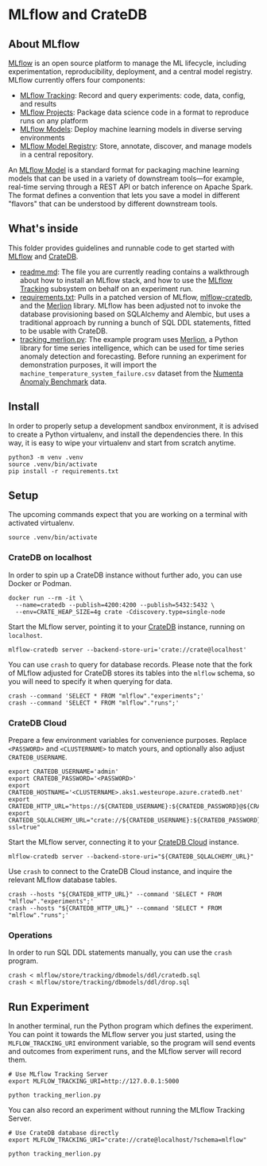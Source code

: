 # MLflow and CrateDB


## About MLflow

[MLflow] is an open source platform to manage the ML lifecycle, including
experimentation, reproducibility, deployment, and a central model registry.
MLflow currently offers four components:

- [MLflow Tracking]\: Record and query experiments: code, data, config, and results
- [MLflow Projects]\: Package data science code in a format to reproduce runs on any platform
- [MLflow Models]\: Deploy machine learning models in diverse serving environments
- [MLflow Model Registry]\: Store, annotate, discover, and manage models in a central repository.

An [MLflow Model][MLflow Models] is a standard format for packaging machine
learning models that can be used in a variety of downstream tools—for example,
real-time serving through a REST API or batch inference on Apache Spark. The
format defines a convention that lets you save a model in different "flavors"
that can be understood by different downstream tools.


## What's inside

This folder provides guidelines and runnable code to get started with [MLflow]
and [CrateDB].

- [readme.md](readme.md): The file you are currently reading contains a walkthrough
  about how to install an MLflow stack, and how to use the [MLflow Tracking]
  subsystem on behalf on an experiment run.
- [requirements.txt](requirements.txt): Pulls in a patched version of MLflow,
  [mlflow-cratedb], and the [Merlion] library. MLflow has been adjusted not to
  invoke the database provisioning based on SQLAlchemy and Alembic, but uses a
  traditional approach by running a bunch of SQL DDL statements, fitted to be
  usable with CrateDB.
- [tracking_merlion.py](tracking_merlion.py): The example program uses [Merlion],
  a Python library for time series intelligence, which can be used for time series
  anomaly detection and forecasting. Before running an experiment for demonstration
  purposes, it will import the `machine_temperature_system_failure.csv` dataset
  from the [Numenta Anomaly Benchmark] data.


## Install

In order to properly setup a development sandbox environment, it is advised
to create a Python virtualenv, and install the dependencies there. In this
way, it is easy to wipe your virtualenv and start from scratch anytime.

```shell
python3 -m venv .venv
source .venv/bin/activate
pip install -r requirements.txt
```


## Setup

The upcoming commands expect that you are working on a terminal with
activated virtualenv.
```shell
source .venv/bin/activate
```

### CrateDB on localhost

In order to spin up a CrateDB instance without further ado, you can use
Docker or Podman.
```shell
docker run --rm -it \
  --name=cratedb --publish=4200:4200 --publish=5432:5432 \
  --env=CRATE_HEAP_SIZE=4g crate -Cdiscovery.type=single-node
```

Start the MLflow server, pointing it to your [CrateDB] instance,
running on `localhost`.
```shell
mlflow-cratedb server --backend-store-uri='crate://crate@localhost'
```

You can use `crash` to query for database records. Please note that the fork
of MLflow adjusted for CrateDB stores its tables into the `mlflow` schema,
so you will need to specify it when querying for data.
```shell
crash --command 'SELECT * FROM "mlflow"."experiments";'
crash --command 'SELECT * FROM "mlflow"."runs";'
```

### CrateDB Cloud

Prepare a few environment variables for convenience purposes. Replace `<PASSWORD>`
and `<CLUSTERNAME>` to match yours, and optionally also adjust `CRATEDB_USERNAME`.
```shell
export CRATEDB_USERNAME='admin'
export CRATEDB_PASSWORD='<PASSWORD>'
export CRATEDB_HOSTNAME='<CLUSTERNAME>.aks1.westeurope.azure.cratedb.net'
export CRATEDB_HTTP_URL="https://${CRATEDB_USERNAME}:${CRATEDB_PASSWORD}@${CRATEDB_HOSTNAME}:4200"
export CRATEDB_SQLALCHEMY_URL="crate://${CRATEDB_USERNAME}:${CRATEDB_PASSWORD}@${CRATEDB_HOSTNAME}:4200?ssl=true"
```

Start the MLflow server, connecting it to your [CrateDB Cloud] instance.
```shell
mlflow-cratedb server --backend-store-uri="${CRATEDB_SQLALCHEMY_URL}"
```

Use `crash` to connect to the CrateDB Cloud instance, and inquire the relevant
MLflow database tables.
```shell
crash --hosts "${CRATEDB_HTTP_URL}" --command 'SELECT * FROM "mlflow"."experiments";'
crash --hosts "${CRATEDB_HTTP_URL}" --command 'SELECT * FROM "mlflow"."runs";'
```

### Operations
In order to run SQL DDL statements manually, you can use the `crash` program.
```shell
crash < mlflow/store/tracking/dbmodels/ddl/cratedb.sql
crash < mlflow/store/tracking/dbmodels/ddl/drop.sql
```


## Run Experiment

In another terminal, run the Python program which defines the experiment. You can
point it towards the MLflow server you just started, using the `MLFLOW_TRACKING_URI`
environment variable, so the program will send events and outcomes from experiment
runs, and the MLflow server will record them.

```shell
# Use MLflow Tracking Server
export MLFLOW_TRACKING_URI=http://127.0.0.1:5000

python tracking_merlion.py
```

You can also record an experiment without running the MLflow Tracking Server.

```shell
# Use CrateDB database directly
export MLFLOW_TRACKING_URI="crate://crate@localhost/?schema=mlflow"

python tracking_merlion.py
```



[CrateDB]: https://github.com/crate/crate
[CrateDB Cloud]: https://console.cratedb.cloud/
[Merlion]: https://pypi.org/project/salesforce-merlion/
[MLflow]: https://mlflow.org/
[mlflow-cratedb]: https://github.com/crate-workbench/mlflow
[MLflow Models]: https://mlflow.org/docs/latest/models.html
[MLflow Model Registry]: https://mlflow.org/docs/latest/model-registry.html
[MLflow Projects]: https://mlflow.org/docs/latest/projects.html
[MLflow Tracking]: https://mlflow.org/docs/latest/tracking.html
[Numenta Anomaly Benchmark]: https://github.com/numenta/NAB
